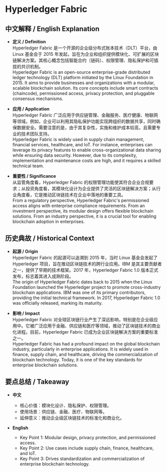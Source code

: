 # Hyperledger Fabric

## 中文解释 / English Explanation

* **定义 / Definition**  
  Hyperledger Fabric 是一个开源的企业级分布式账本技术（DLT）平台，由 Linux 基金会于 2015 年发起，旨在为企业和组织提供模块化、可扩展的区块链解决方案。其核心概念包括智能合约（链码）、权限管理、隐私保护和可插拔的共识机制。  
  Hyperledger Fabric is an open-source enterprise-grade distributed ledger technology (DLT) platform initiated by the Linux Foundation in 2015. It aims to provide businesses and organizations with a modular, scalable blockchain solution. Its core concepts include smart contracts (chaincode), permissioned access, privacy protection, and pluggable consensus mechanisms.

* **应用 / Application**  
  Hyperledger Fabric 广泛应用于供应链管理、金融服务、医疗健康、物联网等领域。例如，企业可以利用其隐私保护功能实现跨组织的数据共享，同时确保数据安全。需要注意的是，由于其复杂性，实施和维护成本较高，且需要专业的技术团队支持。  
  Hyperledger Fabric is widely used in supply chain management, financial services, healthcare, and IoT. For instance, enterprises can leverage its privacy features to enable cross-organizational data sharing while ensuring data security. However, due to its complexity, implementation and maintenance costs are high, and it requires a skilled technical team.

* **重要性 / Significance**  
  从监管角度看，Hyperledger Fabric 的权限管理功能使其符合企业合规要求；从投资角度看，其模块化设计为企业提供了灵活的区块链解决方案；从行业角度看，它是推动区块链技术在企业中落地的重要工具。  
  From a regulatory perspective, Hyperledger Fabric's permissioned access aligns with enterprise compliance requirements. From an investment perspective, its modular design offers flexible blockchain solutions. From an industry perspective, it is a crucial tool for enabling blockchain adoption in enterprises.

## 历史典故 / Historical Context

* **起源 / Origin**  
  Hyperledger Fabric 的起源可以追溯到 2015 年，当时 Linux 基金会发起了 Hyperledger 项目，旨在推动区块链技术的跨行业应用。IBM 是其主要贡献者之一，提供了早期的技术框架。2017 年，Hyperledger Fabric 1.0 版本正式发布，标志着其进入成熟阶段。  
  The origin of Hyperledger Fabric dates back to 2015 when the Linux Foundation launched the Hyperledger project to promote cross-industry blockchain applications. IBM was one of its primary contributors, providing the initial technical framework. In 2017, Hyperledger Fabric 1.0 was officially released, marking its maturity.

* **影响 / Impact**  
  Hyperledger Fabric 对全球区块链行业产生了深远影响，特别是在企业级应用中。它被广泛应用于金融、供应链和医疗等领域，推动了区块链技术的商业化进程。目前，Hyperledger Fabric 已成为企业区块链解决方案的重要标准之一。  
  Hyperledger Fabric has had a profound impact on the global blockchain industry, particularly in enterprise applications. It is widely used in finance, supply chain, and healthcare, driving the commercialization of blockchain technology. Today, it is one of the key standards for enterprise blockchain solutions.

## 要点总结 / Takeaway

* **中文**  
  - 核心价值：模块化设计、隐私保护、权限管理。  
  - 使用场景：供应链、金融、医疗、物联网等。  
  - 延伸意义：推动企业级区块链技术的标准化和商业化。  

* **English**  
  - Key Point 1: Modular design, privacy protection, and permissioned access.  
  - Key Point 2: Use cases include supply chain, finance, healthcare, and IoT.  
  - Key Point 3: Drives standardization and commercialization of enterprise blockchain technology.
